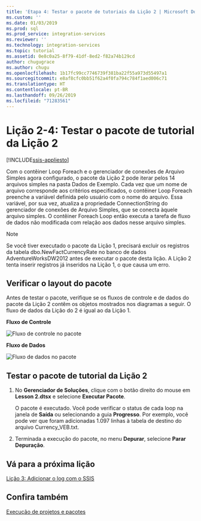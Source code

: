 ```yaml
---
title: 'Etapa 4: Testar o pacote de tutoriais da Lição 2 | Microsoft Docs'
ms.custom: ''
ms.date: 01/03/2019
ms.prod: sql
ms.prod_service: integration-services
ms.reviewer: ''
ms.technology: integration-services
ms.topic: tutorial
ms.assetid: 0e8c0a25-8f79-41df-8ed2-f82a74b129cd
author: chugugrace
ms.author: chugu
ms.openlocfilehash: 1b17fc99cc7746739f381ba22f55a973d55497a1
ms.sourcegitcommit: e8af8cfc0bb51f62a4f0fa794c784f1aed006c71
ms.translationtype: HT
ms.contentlocale: pt-BR
ms.lasthandoff: 09/26/2019
ms.locfileid: "71283561"
---
```

# <a name="lesson-2-4-test-the-lesson-2-tutorial-package"></a>Lição 2-4: Testar o pacote de tutorial da Lição 2

[!INCLUDE[ssis-appliesto](../includes/ssis-appliesto-ssvrpluslinux-asdb-asdw-xxx.md)]



Com o contêiner Loop Foreach e o gerenciador de conexões de Arquivo Simples agora configurado, o pacote da Lição 2 pode iterar pelos 14 arquivos simples na pasta Dados de Exemplo. Cada vez que um nome de arquivo corresponde aos critérios especificados, o contêiner Loop Foreach preenche a variável definida pelo usuário com o nome do arquivo. Essa variável, por sua vez, atualiza a propriedade ConnectionString do gerenciador de conexões de Arquivo Simples, que se conecta àquele arquivo simples. O contêiner Foreach Loop então executa a tarefa de fluxo de dados não modificada com relação aos dados nesse arquivo simples.  
  
> [!NOTE]  
> Se você tiver executado o pacote da Lição 1, precisará excluir os registros da tabela dbo.NewFactCurrencyRate no banco de dados AdventureWorksDW2012 antes de executar o pacote desta lição. A Lição 2 tenta inserir registros já inseridos na Lição 1, o que causa um erro.  
  
## <a name="check-the-package-layout"></a>Verificar o layout do pacote  
Antes de testar o pacote, verifique se os fluxos de controle e de dados do pacote da Lição 2 contêm os objetos mostrados nos diagramas a seguir. O fluxo de dados da Lição do 2 é igual ao da Lição 1.  
  
**Fluxo de Controle**  
  
![Fluxo de controle no pacote](../integration-services/media/task4lesson2control.gif "Fluxo de controle no pacote")  
  
**Fluxo de Dados**  
  
![Fluxo de dados no pacote](../integration-services/media/task9lesson1data.gif "Fluxo de dados no pacote")  
  
## <a name="test-the-lesson-2-tutorial-package"></a>Testar o pacote de tutorial da Lição 2  
  
1.  No **Gerenciador de Soluções**, clique com o botão direito do mouse em **Lesson 2.dtsx** e selecione **Executar Pacote**.  
  
    O pacote é executado. Você pode verificar o status de cada loop na janela de **Saída** ou selecionando a guia **Progresso**. Por exemplo, você pode ver que foram adicionadas 1.097 linhas à tabela de destino do arquivo Currency_VEB.txt.  
  
2.  Terminada a execução do pacote, no menu **Depurar**, selecione **Parar Depuração**.  
  
## <a name="go-to-next-lesson"></a>Vá para a próxima lição  
[Lição 3: Adicionar o log com o SSIS](../integration-services/lesson-3-add-logging-with-ssis.md)  
  
## <a name="see-also"></a>Confira também  
[Execução de projetos e pacotes](../integration-services/packages/deploy-integration-services-ssis-projects-and-packages.md)  
  
  
  

